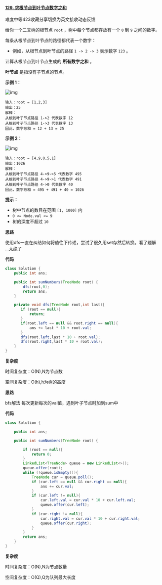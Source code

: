 #### [129. 求根节点到叶节点数字之和](https://leetcode-cn.com/problems/sum-root-to-leaf-numbers/)

难度中等423收藏分享切换为英文接收动态反馈

给你一个二叉树的根节点 `root` ，树中每个节点都存放有一个 `0` 到 `9` 之间的数字。

每条从根节点到叶节点的路径都代表一个数字：

- 例如，从根节点到叶节点的路径 `1 -> 2 -> 3` 表示数字 `123` 。

计算从根节点到叶节点生成的 **所有数字之和** 。

**叶节点** 是指没有子节点的节点。

 

**示例 1：**

![img](https://assets.leetcode.com/uploads/2021/02/19/num1tree.jpg)

```
输入：root = [1,2,3]
输出：25
解释：
从根到叶子节点路径 1->2 代表数字 12
从根到叶子节点路径 1->3 代表数字 13
因此，数字总和 = 12 + 13 = 25
```

**示例 2：**

![img](https://assets.leetcode.com/uploads/2021/02/19/num2tree.jpg)

```
输入：root = [4,9,0,5,1]
输出：1026
解释：
从根到叶子节点路径 4->9->5 代表数字 495
从根到叶子节点路径 4->9->1 代表数字 491
从根到叶子节点路径 4->0 代表数字 40
因此，数字总和 = 495 + 491 + 40 = 1026
```

 

**提示：**

- 树中节点的数目在范围 `[1, 1000]` 内
- `0 <= Node.val <= 9`
- 树的深度不超过 `10`

**思路**

使用dfs一直在纠结如何将值往下传递，尝试了很久用set<string>存然后转换。看了题解 ...太绝了

**代码**

```java
class Solution {
    public int ans;

    public int sumNumbers(TreeNode root) {
        dfs(root,0);
        return ans;
    }

    private void dfs(TreeNode root,int last){
       if (root == null){
           return;
       }
       if(root.left == null && root.right == null){
           ans += last * 10 + root.val;
       }
       dfs(root.left,last * 10 + root.val);
       dfs(root.right,last * 10 + root.val);
    }
}
```

**复杂度**

时间复杂度：O(N),N为节点数

空间复杂度：O(h),h为树的高度



**思路**

bfs解法 每次更新每次的val值，遇到叶子节点时加到sum中

**代码**

```java
class Solution {

    public int ans;

    public int sumNumbers(TreeNode root) {

        if (root == null){
            return 0;
        }
        LinkedList<TreeNode> queue = new LinkedList<>();
        queue.offer(root);
        while (!queue.isEmpty()){
            TreeNode cur = queue.poll();
            if (cur.left == null && cur.right == null){
                ans += cur.val;
            }
            if (cur.left != null){
                cur.left.val = cur.val * 10 + cur.left.val;
                queue.offer(cur.left);
            }
            if (cur.right != null){
                cur.right.val = cur.val * 10 + cur.right.val;
                queue.offer(cur.right);
            }
        }
        return ans;
    }
}
```

**复杂度**

时间复杂度：O(N),N为节点数量

空间复杂度：O(Q),Q为队列最大长度